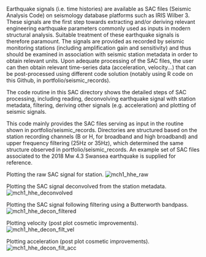 

  Earthquake signals (i.e. time histories) are available as SAC files (Seismic Analysis Code) on seismology database platforms such as IRIS Wilber 3.
These signals are the first step towards extracting and/or deriving relevant engineering earthquake parameters commonly used as inputs in modern structural analysis. Suitable treatment of these earthquake signals is therefore paramount.
The signals are provided as recorded by seismic monitoring stations (including amplification gain and sensitivity) and thus should be examined in association with seismic station metadata in order to obtain relevant units. Upon adequate processing of the SAC files, the user can then obtain relevant time-series data (acceleration, velocity...) that can be post-processed using different code solution (notably using R code on this Github, in portfolio/seismic_records).
  
  The code routine in this SAC directory shows the detailed steps of SAC processing, including reading, deconvolving earthquake signal with station metadata, filtering, deriving other signals (e.g. acceleration) and plotting of seismic signals.
  
  This code mainly provides the SAC files serving as input in the routine shown in portfolio/seismic_records. Directories are structured based on the station recording channels (B or H, for broadband and high broadband) and upper frequency filtering (25Hz or 35Hz), which determined the same structure observed in portfolio/seismic_records. An example set of SAC files associated to the 2018 Mw 4.3 Swansea earthquake is supplied for reference.
 

Plotting the raw SAC signal for station.
![mch1_hhe_raw](https://user-images.githubusercontent.com/61290423/214091098-6c2dfc43-76f2-4a15-bebe-90fa983a8db1.PNG)


Plotting the SAC signal deconvolved from the station metadata.
![mch1_hhe_deconvolved](https://user-images.githubusercontent.com/61290423/214094772-81e5defa-2754-4a68-b6cc-31ffd6f62dbc.PNG)


Plotting the SAC signal following filtering using a Butterworth bandpass.
![mch1_hhe_decon_filtered](https://user-images.githubusercontent.com/61290423/214097171-1d456fb3-b64a-4f4b-bfd7-7f25cde1590d.PNG)

Plotting velocity (post plot cosmetic improvements).
![mch1_hhe_decon_filt_vel](https://user-images.githubusercontent.com/61290423/214097325-1ee08cbd-ac4e-4fba-84a8-3e5c8dec395c.PNG)


Plotting acceleration (post plot cosmetic improvements).
![mch1_hhe_decon_filt_acc](https://user-images.githubusercontent.com/61290423/214097349-31aa4651-a6a7-4f2f-afe4-8ff091ad6042.PNG)

